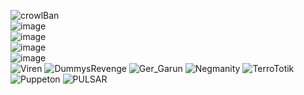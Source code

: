 ![crowlBan](https://github.com/user-attachments/assets/021549ab-a40b-43eb-8c26-d537aa35bfe7)
<br>
![image](https://github.com/user-attachments/assets/977d1d67-d8f0-4156-bf1f-6a2c4a39dc36)
<br>
![image](https://github.com/user-attachments/assets/0ffd1cdc-af6d-4289-af87-b9c740d13ad7)
<br>
![image](https://github.com/user-attachments/assets/95a68ff4-ab6f-4354-b51e-832c7ddf1ca7)
<br>
![image](https://github.com/user-attachments/assets/7577885a-e84e-4666-bb22-b54156c2cb94)
<br>
![Viren](https://github.com/user-attachments/assets/afa0d9de-9826-4864-a4ec-e1c47327c3df)
![DummysRevenge](https://github.com/user-attachments/assets/eba55f7b-4fed-4b8c-b0ac-49788854c127)
![Ger_Garun](https://github.com/user-attachments/assets/b9bc8c20-91ca-4e64-b1e9-b2a134fe70ca)
![Negmanity](https://github.com/user-attachments/assets/3b1d98a8-bc5e-49f3-9980-953f691f71e0)
![TerroTotik](https://github.com/user-attachments/assets/848dffa2-9182-48d5-a5d7-e8ac5de12f11)
![Puppeton](https://github.com/user-attachments/assets/81885f01-9472-49b1-a30b-567121a12141)
![PULSAR](https://github.com/user-attachments/assets/364bf611-55ab-48de-ac30-5845bca83586)
